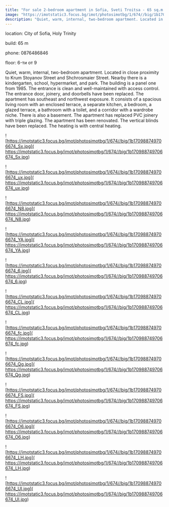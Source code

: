 ```yaml
---
title: "For sale 2-bedroom apartment in Sofia, Sveti Troitsa - 65 sq.m / 115,000 EUR :: imot.bg Ad"
image: "https://imotstatic3.focus.bg/imot/photosimotbg/1/674//big/1b170988749706674_59.jpg"
description: "Quiet, warm, internal, two-bedroom apartment. Located in close proximity to Krum Stoyanov Street and Shchrosmaier Street. Nearby there is a kindergarten, school, hypermarket, and park. The building is a panel one from 1985. The entrance is clean and well-maintained with access control. The entrance door, joinery, and doorbells have been replaced. The apartment has southeast and northwest exposure. It consists of a spacious living room with an enclosed terrace, a separate kitchen, a bedroom, a glazed terrace, a bathroom with a toilet, and a corridor with a wardrobe niche. There is also a basement. The apartment has replaced PVC joinery with triple glazing. The apartment has been renovated. The vertical blinds have been replaced. The heating is with central heating."
---
```


location: City of Sofia, Holy Trinity

build: 65 m

phone: 0876486846

floor: 6-ти от 9

Quiet, warm, internal, two-bedroom apartment. Located in close proximity to Krum Stoyanov Street and Shchrosmaier Street. Nearby there is a kindergarten, school, hypermarket, and park. The building is a panel one from 1985. The entrance is clean and well-maintained with access control. The entrance door, joinery, and doorbells have been replaced. The apartment has southeast and northwest exposure. It consists of a spacious living room with an enclosed terrace, a separate kitchen, a bedroom, a glazed terrace, a bathroom with a toilet, and a corridor with a wardrobe niche. There is also a basement. The apartment has replaced PVC joinery with triple glazing. The apartment has been renovated. The vertical blinds have been replaced. The heating is with central heating.


![https://imotstatic3.focus.bg/imot/photosimotbg/1/674//big/1b170988749706674_Sx.jpg]( https://imotstatic3.focus.bg/imot/photosimotbg/1/674//big/1b170988749706674_Sx.jpg)


![https://imotstatic3.focus.bg/imot/photosimotbg/1/674//big/1b170988749706674_ux.jpg]( https://imotstatic3.focus.bg/imot/photosimotbg/1/674//big/1b170988749706674_ux.jpg)


![https://imotstatic3.focus.bg/imot/photosimotbg/1/674//big/1b170988749706674_N8.jpg]( https://imotstatic3.focus.bg/imot/photosimotbg/1/674//big/1b170988749706674_N8.jpg)


![https://imotstatic3.focus.bg/imot/photosimotbg/1/674//big/1b170988749706674_YA.jpg]( https://imotstatic3.focus.bg/imot/photosimotbg/1/674//big/1b170988749706674_YA.jpg)


![https://imotstatic3.focus.bg/imot/photosimotbg/1/674//big/1b170988749706674_6.jpg]( https://imotstatic3.focus.bg/imot/photosimotbg/1/674//big/1b170988749706674_6.jpg)


![https://imotstatic3.focus.bg/imot/photosimotbg/1/674//big/1b170988749706674_CL.jpg]( https://imotstatic3.focus.bg/imot/photosimotbg/1/674//big/1b170988749706674_CL.jpg)


![https://imotstatic3.focus.bg/imot/photosimotbg/1/674//big/1b170988749706674_fc.jpg]( https://imotstatic3.focus.bg/imot/photosimotbg/1/674//big/1b170988749706674_fc.jpg)


![https://imotstatic3.focus.bg/imot/photosimotbg/1/674//big/1b170988749706674_Qg.jpg]( https://imotstatic3.focus.bg/imot/photosimotbg/1/674//big/1b170988749706674_Qg.jpg)


![https://imotstatic3.focus.bg/imot/photosimotbg/1/674//big/1b170988749706674_FS.jpg]( https://imotstatic3.focus.bg/imot/photosimotbg/1/674//big/1b170988749706674_FS.jpg)


![https://imotstatic3.focus.bg/imot/photosimotbg/1/674//big/1b170988749706674_O6.jpg]( https://imotstatic3.focus.bg/imot/photosimotbg/1/674//big/1b170988749706674_O6.jpg)


![https://imotstatic3.focus.bg/imot/photosimotbg/1/674//big/1b170988749706674_LH.jpg]( https://imotstatic3.focus.bg/imot/photosimotbg/1/674//big/1b170988749706674_LH.jpg)


![https://imotstatic3.focus.bg/imot/photosimotbg/1/674//big/1b170988749706674_UI.jpg]( https://imotstatic3.focus.bg/imot/photosimotbg/1/674//big/1b170988749706674_UI.jpg)


